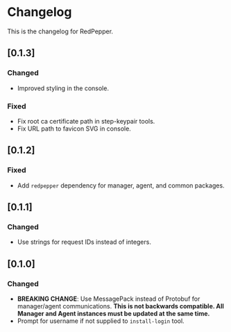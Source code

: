 # Changelog

This is the changelog for RedPepper.

## [0.1.3]

### Changed

- Improved styling in the console.

### Fixed

- Fix root ca certificate path in step-keypair tools.
- Fix URL path to favicon SVG in console.

## [0.1.2]

### Fixed

- Add `redpepper` dependency for manager, agent, and common packages.

## [0.1.1]

### Changed

- Use strings for request IDs instead of integers.

## [0.1.0]

### Changed

- **BREAKING CHANGE**: Use MessagePack instead of Protobuf for manager/agent communications.
  **This is not backwards compatible. All Manager and Agent instances must be updated at the same time.**
- Prompt for username if not supplied to `install-login` tool.
